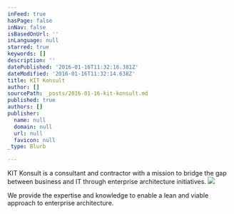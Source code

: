 ```yaml
---
inFeed: true
hasPage: false
inNav: false
isBasedOnUrl: ''
inLanguage: null
starred: true
keywords: []
description: ''
datePublished: '2016-01-16T11:32:16.381Z'
dateModified: '2016-01-16T11:32:14.638Z'
title: KIT Konsult
author: []
sourcePath: _posts/2016-01-16-kit-konsult.md
published: true
authors: []
publisher:
  name: null
  domain: null
  url: null
  favicon: null
_type: Blurb

---
```

KIT Konsult is a consultant and contractor with a mission to bridge the gap between business and IT through enterprise architecture initiatives. ![](https://the-grid-user-content.s3-us-west-2.amazonaws.com/c2db9ac1-ea84-411f-8cff-bcf9dca9c5df.jpg)

We provide the expertise and knowledge to enable a lean and viable approach to enterprise architecture.

#